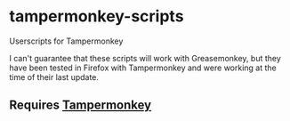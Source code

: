 # tampermonkey-scripts
Userscripts for Tampermonkey

I can't guarantee that these scripts will work with Greasemonkey, but they have been tested in Firefox with Tampermonkey and were working at the time of their last update.


## Requires [Tampermonkey](https://www.tampermonkey.net/)
